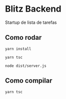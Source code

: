 # Blitz Backend

Startup de lista de tarefas

## Como rodar

`yarn install`

`yarn tsc`

`node dist/server.js`

## Como compilar

`yarn tsc`